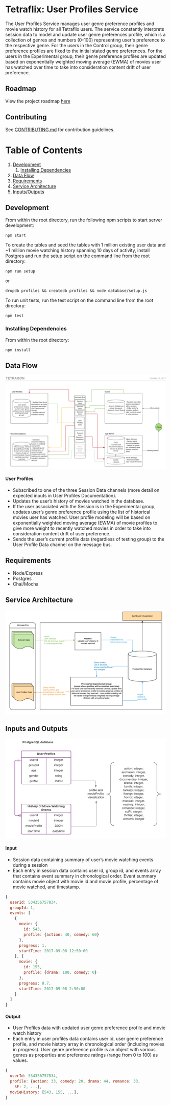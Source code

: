 # Tetraflix: User Profiles Service

The User Profiles Service manages user genre preference profiles and movie watch history for all Tetraflix users. The service constantly interprets session data to model and update user genre preferences profile, which is a collection of genres and numbers (0-100) representing user's preference to the respective genre. For the users in the Control group, their genre preference profiles are fixed to the initial stated genre preferences. For the users in the Experimental group, their genre preference profiles are updated based on exponentially weighted moving average (EWMA) of movies user has watched over time to take into consideration content drift of user preference.

## Roadmap

View the project roadmap [here](LINK_TO_DOC)

## Contributing

See [CONTRIBUTING.md](CONTRIBUTING.md) for contribution guidelines.

# Table of Contents

1. [Development](#development)
    1. [Installing Dependencies](#installing-dependencies)
1. [Data Flow](#data-flow)
1. [Requirements](#requirements)
1. [Service Architecture](#service-architecture)
1. [Inputs/Outputs](#inputs-and-outputs)

## Development

From within the root directory, run the following npm scripts to start server development:

```
npm start
```

To create the tables and seed the tables with 1 million existing user data and ~1 million movie watching history spanning 10 days of activity, install Postgres and run the setup script on the command line from the root directory:

```
npm run setup
``` 
or
```
dropdb profiles && createdb profiles && node database/setup.js
``` 

To run unit tests, run the test script on the command line from the root directory:

```
npm test
``` 

### Installing Dependencies

From within the root directory:

```
npm install
```

## Data Flow

![user-profiles-data-flow.png](user-profiles-data-flow.png)

#### User Profiles
- Subscribed to one of the three Session Data channels (more detail on expected inputs in User Profiles Documentation).
- Updates the user’s history of movies watched in the database.
- If the user associated with the Session is in the Experimental group, updates user’s genre preference profile using the list of historical movies user has watched.  User profile modeling will be based on exponentially weighted moving average (EWMA) of movie profiles to give more weight to recently watched movies in order to take into consideration content drift of user preference.
- Sends the user’s current profile data (regardless of testing group) to the User Profile Data channel on the message bus.

## Requirements

- Node/Express
- Postgres
- Chai/Mocha

## Service Architecture

![user-profiles-service-architecture.png](user-profiles-service-architecture.png)

## Inputs and Outputs

![user-profiles-schema.png](user-profiles-schema.png)

#### Input

- Session data containing summary of user’s movie watching events during a session
- Each entry in session data contains user id, group id, and events array that contains event summary in chronological order.  Event summary contains movie object with movie id and movie profile, percentage of movie watched, and timestamp.

```javascript
{
  userId: 534356757834,
  groupId: 1,
  events: [
    {
      movie: {
        id: 543,
        profile: {action: 40, comedy: 60}
      },
      progress: 1,
      startTime: 2017-09-08 12:50:00
    }, {
      movie: {
        id: 155,
        profile: {drama: 100, comedy: 0}
      },
      progress: 0.7,
      startTime: 2017-09-08 2:50:00
    }
  ]
}
```

#### Output

- User Profiles data with updated user genre preference profile and movie watch history
- Each entry in user profiles data contains user id, user genre preference profile, and movie history array in chronological order (including movies in progress).  User genre preference profile is an object with various genres as properties and preference ratings (range from 0 to 100) as values.

```javascript
{
  userId: 534356757834,
  profile: {action: 33, comedy: 20, drama: 44, romance: 33,
    SF: 2, ...},
  movieHistory: [543, 155, ...],
}
```